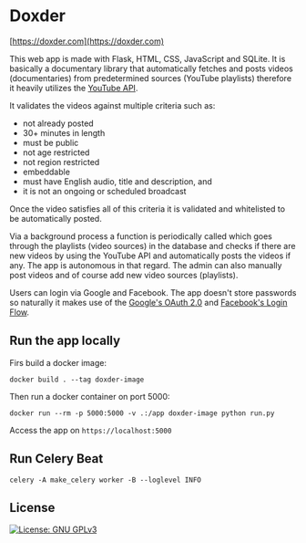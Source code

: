 # Doxder

[https://doxder.com](https://doxder.com)

This web app is made with Flask, HTML, CSS, JavaScript and SQLite. It is basically a documentary library that automatically fetches and posts videos (documentaries) from predetermined sources (YouTube playlists) therefore it heavily utilizes the [YouTube API](https://developers.google.com/youtube/v3/docs).

It validates the videos against multiple criteria such as:

- not already posted
- 30+ minutes in length
- must be public
- not age restricted
- not region restricted
- embeddable
- must have English audio, title and description, and
- it is not an ongoing or scheduled broadcast

Once the video satisfies all of this criteria it is validated and whitelisted to be automatically posted.

Via a background process a function is periodically called which goes through the playlists (video sources) in the database and checks if there are new videos by using the YouTube API and automatically posts the videos if any. The app is autonomous in that regard. The admin can also manually post videos and of course add new video sources (playlists).

Users can login via Google and Facebook. The app doesn't store passwords so naturally it makes use of the [Google's OAuth 2.0](https://developers.google.com/identity/protocols/oauth2) and [Facebook's Login Flow](https://developers.facebook.com/docs/facebook-login/guides/advanced/manual-flow).

## Run the app locally

Firs build a docker image:
```
docker build . --tag doxder-image
```

Then run a docker container on port 5000:
```
docker run --rm -p 5000:5000 -v .:/app doxder-image python run.py
```

Access the app on `https://localhost:5000`

## Run Celery Beat

```
celery -A make_celery worker -B --loglevel INFO
```

## License

[![License: GNU GPLv3](https://img.shields.io/github/license/vlatan/doxder?label=License)](/LICENSE "License: GNU GPLv3")
